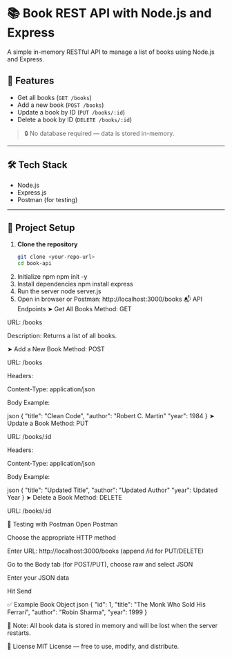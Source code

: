 # 📚 Book REST API with Node.js and Express

A simple in-memory RESTful API to manage a list of books using Node.js and Express.

## 🚀 Features

- Get all books (`GET /books`)
- Add a new book (`POST /books`)
- Update a book by ID (`PUT /books/:id`)
- Delete a book by ID (`DELETE /books/:id`)

> 🔒 No database required — data is stored in-memory.

---

## 🛠️ Tech Stack

- Node.js
- Express.js
- Postman (for testing)

---

## 📁 Project Setup

1. **Clone the repository**
   ```bash
   git clone <your-repo-url>
   cd book-api
2. Initialize npm 
npm init -y
3. Install dependencies
   npm install express
4. Run the server
   node server.js
5. Open in browser or Postman:
 http://localhost:3000/books
📬 API Endpoints
➤ Get All Books
Method: GET

URL: /books

Description: Returns a list of all books.

➤ Add a New Book
Method: POST

URL: /books

Headers:

Content-Type: application/json

Body Example:

json
{
  "title": "Clean Code",
  "author": "Robert C. Martin"
  "year": 1984
}
➤ Update a Book
Method: PUT

URL: /books/:id

Headers:

Content-Type: application/json

Body Example:

json
{
  "title": "Updated Title",
  "author": "Updated Author"
  "year": Updated Year
}
➤ Delete a Book
Method: DELETE

URL: /books/:id

🧪 Testing with Postman
Open Postman

Choose the appropriate HTTP method

Enter URL: http://localhost:3000/books (append /id for PUT/DELETE)

Go to the Body tab (for POST/PUT), choose raw and select JSON

Enter your JSON data

Hit Send

✅ Example Book Object
json
 {
        "id": 1,
        "title": "The Monk Who Sold His Ferrari",
        "author": "Robin Sharma",
        "year": 1999
    }

📌 Note:
All book data is stored in memory and will be lost when the server restarts.

📄 License
MIT License — free to use, modify, and distribute.
